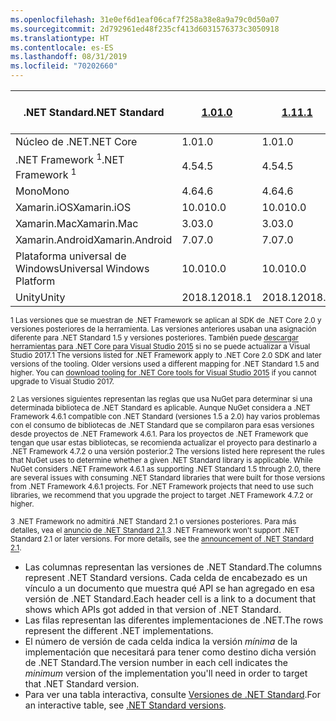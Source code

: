 ```yaml
---
ms.openlocfilehash: 31e0ef6d1eaf06caf7f258a38e8a9a79c0d50a07
ms.sourcegitcommit: 2d792961ed48f235cf413d6031576373c3050918
ms.translationtype: HT
ms.contentlocale: es-ES
ms.lasthandoff: 08/31/2019
ms.locfileid: "70202660"
---
```

| <span data-ttu-id="58f5a-101">.NET Standard</span><span class="sxs-lookup"><span data-stu-id="58f5a-101">.NET Standard</span></span>              | <span data-ttu-id="58f5a-102">[1.0]</span><span class="sxs-lookup"><span data-stu-id="58f5a-102">[1.0]</span></span>  | <span data-ttu-id="58f5a-103">[1.1]</span><span class="sxs-lookup"><span data-stu-id="58f5a-103">[1.1]</span></span>  | <span data-ttu-id="58f5a-104">[1.2]</span><span class="sxs-lookup"><span data-stu-id="58f5a-104">[1.2]</span></span> | <span data-ttu-id="58f5a-105">[1.3]</span><span class="sxs-lookup"><span data-stu-id="58f5a-105">[1.3]</span></span> | <span data-ttu-id="58f5a-106">[1.4]</span><span class="sxs-lookup"><span data-stu-id="58f5a-106">[1.4]</span></span> | <span data-ttu-id="58f5a-107">[1.5]</span><span class="sxs-lookup"><span data-stu-id="58f5a-107">[1.5]</span></span>              | <span data-ttu-id="58f5a-108">[1.6]</span><span class="sxs-lookup"><span data-stu-id="58f5a-108">[1.6]</span></span>              | <span data-ttu-id="58f5a-109">[2.0]</span><span class="sxs-lookup"><span data-stu-id="58f5a-109">[2.0]</span></span>               | <span data-ttu-id="58f5a-110">[2.1] </span><span class="sxs-lookup"><span data-stu-id="58f5a-110">[2.1] </span></span><br /> <span data-ttu-id="58f5a-111">Vista previa</span><span class="sxs-lookup"><span data-stu-id="58f5a-111">Preview</span></span> |
|----------------------------|--------|--------|-------|-------|-------|--------------------|--------------------|---------------------|---------------------
| <span data-ttu-id="58f5a-112">Núcleo de .NET</span><span class="sxs-lookup"><span data-stu-id="58f5a-112">.NET Core</span></span>                  | <span data-ttu-id="58f5a-113">1.0</span><span class="sxs-lookup"><span data-stu-id="58f5a-113">1.0</span></span>    | <span data-ttu-id="58f5a-114">1.0</span><span class="sxs-lookup"><span data-stu-id="58f5a-114">1.0</span></span>    | <span data-ttu-id="58f5a-115">1.0</span><span class="sxs-lookup"><span data-stu-id="58f5a-115">1.0</span></span>   | <span data-ttu-id="58f5a-116">1.0</span><span class="sxs-lookup"><span data-stu-id="58f5a-116">1.0</span></span>   | <span data-ttu-id="58f5a-117">1.0</span><span class="sxs-lookup"><span data-stu-id="58f5a-117">1.0</span></span>   | <span data-ttu-id="58f5a-118">1.0</span><span class="sxs-lookup"><span data-stu-id="58f5a-118">1.0</span></span>                | <span data-ttu-id="58f5a-119">1.0</span><span class="sxs-lookup"><span data-stu-id="58f5a-119">1.0</span></span>                | <span data-ttu-id="58f5a-120">2.0</span><span class="sxs-lookup"><span data-stu-id="58f5a-120">2.0</span></span>                 | <span data-ttu-id="58f5a-121">3.0</span><span class="sxs-lookup"><span data-stu-id="58f5a-121">3.0</span></span> |
| <span data-ttu-id="58f5a-122">.NET Framework <sup>1</sup></span><span class="sxs-lookup"><span data-stu-id="58f5a-122">.NET Framework <sup>1</sup></span></span>| <span data-ttu-id="58f5a-123">4.5</span><span class="sxs-lookup"><span data-stu-id="58f5a-123">4.5</span></span>    | <span data-ttu-id="58f5a-124">4.5</span><span class="sxs-lookup"><span data-stu-id="58f5a-124">4.5</span></span>    | <span data-ttu-id="58f5a-125">4.5.1</span><span class="sxs-lookup"><span data-stu-id="58f5a-125">4.5.1</span></span> | <span data-ttu-id="58f5a-126">4.6</span><span class="sxs-lookup"><span data-stu-id="58f5a-126">4.6</span></span>   | <span data-ttu-id="58f5a-127">4.6.1</span><span class="sxs-lookup"><span data-stu-id="58f5a-127">4.6.1</span></span> | <span data-ttu-id="58f5a-128">4.6.1 <sup>2</sup></span><span class="sxs-lookup"><span data-stu-id="58f5a-128">4.6.1 <sup>2</sup></span></span> | <span data-ttu-id="58f5a-129">4.6.1 <sup>2</sup></span><span class="sxs-lookup"><span data-stu-id="58f5a-129">4.6.1 <sup>2</sup></span></span> | <span data-ttu-id="58f5a-130">4.6.1 <sup>2</sup></span><span class="sxs-lookup"><span data-stu-id="58f5a-130">4.6.1 <sup>2</sup></span></span>  | <span data-ttu-id="58f5a-131">N/A<sup>3</sup></span><span class="sxs-lookup"><span data-stu-id="58f5a-131">N/A<sup>3</sup></span></span> |
| <span data-ttu-id="58f5a-132">Mono</span><span class="sxs-lookup"><span data-stu-id="58f5a-132">Mono</span></span>                       | <span data-ttu-id="58f5a-133">4.6</span><span class="sxs-lookup"><span data-stu-id="58f5a-133">4.6</span></span>    | <span data-ttu-id="58f5a-134">4.6</span><span class="sxs-lookup"><span data-stu-id="58f5a-134">4.6</span></span>    | <span data-ttu-id="58f5a-135">4.6</span><span class="sxs-lookup"><span data-stu-id="58f5a-135">4.6</span></span>   | <span data-ttu-id="58f5a-136">4.6</span><span class="sxs-lookup"><span data-stu-id="58f5a-136">4.6</span></span>   | <span data-ttu-id="58f5a-137">4.6</span><span class="sxs-lookup"><span data-stu-id="58f5a-137">4.6</span></span>   | <span data-ttu-id="58f5a-138">4.6</span><span class="sxs-lookup"><span data-stu-id="58f5a-138">4.6</span></span>                | <span data-ttu-id="58f5a-139">4.6</span><span class="sxs-lookup"><span data-stu-id="58f5a-139">4.6</span></span>                | <span data-ttu-id="58f5a-140">5.4</span><span class="sxs-lookup"><span data-stu-id="58f5a-140">5.4</span></span>                 | <span data-ttu-id="58f5a-141">6.4</span><span class="sxs-lookup"><span data-stu-id="58f5a-141">6.4</span></span> |
| <span data-ttu-id="58f5a-142">Xamarin.iOS</span><span class="sxs-lookup"><span data-stu-id="58f5a-142">Xamarin.iOS</span></span>                | <span data-ttu-id="58f5a-143">10.0</span><span class="sxs-lookup"><span data-stu-id="58f5a-143">10.0</span></span>   | <span data-ttu-id="58f5a-144">10.0</span><span class="sxs-lookup"><span data-stu-id="58f5a-144">10.0</span></span>   | <span data-ttu-id="58f5a-145">10.0</span><span class="sxs-lookup"><span data-stu-id="58f5a-145">10.0</span></span>  | <span data-ttu-id="58f5a-146">10.0</span><span class="sxs-lookup"><span data-stu-id="58f5a-146">10.0</span></span>  | <span data-ttu-id="58f5a-147">10.0</span><span class="sxs-lookup"><span data-stu-id="58f5a-147">10.0</span></span>  | <span data-ttu-id="58f5a-148">10.0</span><span class="sxs-lookup"><span data-stu-id="58f5a-148">10.0</span></span>               | <span data-ttu-id="58f5a-149">10.0</span><span class="sxs-lookup"><span data-stu-id="58f5a-149">10.0</span></span>               | <span data-ttu-id="58f5a-150">10.14</span><span class="sxs-lookup"><span data-stu-id="58f5a-150">10.14</span></span>               | <span data-ttu-id="58f5a-151">12.16</span><span class="sxs-lookup"><span data-stu-id="58f5a-151">12.16</span></span> |
| <span data-ttu-id="58f5a-152">Xamarin.Mac</span><span class="sxs-lookup"><span data-stu-id="58f5a-152">Xamarin.Mac</span></span>                | <span data-ttu-id="58f5a-153">3.0</span><span class="sxs-lookup"><span data-stu-id="58f5a-153">3.0</span></span>    | <span data-ttu-id="58f5a-154">3.0</span><span class="sxs-lookup"><span data-stu-id="58f5a-154">3.0</span></span>    | <span data-ttu-id="58f5a-155">3.0</span><span class="sxs-lookup"><span data-stu-id="58f5a-155">3.0</span></span>   | <span data-ttu-id="58f5a-156">3.0</span><span class="sxs-lookup"><span data-stu-id="58f5a-156">3.0</span></span>   | <span data-ttu-id="58f5a-157">3.0</span><span class="sxs-lookup"><span data-stu-id="58f5a-157">3.0</span></span>   | <span data-ttu-id="58f5a-158">3.0</span><span class="sxs-lookup"><span data-stu-id="58f5a-158">3.0</span></span>                | <span data-ttu-id="58f5a-159">3.0</span><span class="sxs-lookup"><span data-stu-id="58f5a-159">3.0</span></span>                | <span data-ttu-id="58f5a-160">3.8</span><span class="sxs-lookup"><span data-stu-id="58f5a-160">3.8</span></span>                 | <span data-ttu-id="58f5a-161">5.16</span><span class="sxs-lookup"><span data-stu-id="58f5a-161">5.16</span></span> |
| <span data-ttu-id="58f5a-162">Xamarin.Android</span><span class="sxs-lookup"><span data-stu-id="58f5a-162">Xamarin.Android</span></span>            | <span data-ttu-id="58f5a-163">7.0</span><span class="sxs-lookup"><span data-stu-id="58f5a-163">7.0</span></span>    | <span data-ttu-id="58f5a-164">7.0</span><span class="sxs-lookup"><span data-stu-id="58f5a-164">7.0</span></span>    | <span data-ttu-id="58f5a-165">7.0</span><span class="sxs-lookup"><span data-stu-id="58f5a-165">7.0</span></span>   | <span data-ttu-id="58f5a-166">7.0</span><span class="sxs-lookup"><span data-stu-id="58f5a-166">7.0</span></span>   | <span data-ttu-id="58f5a-167">7.0</span><span class="sxs-lookup"><span data-stu-id="58f5a-167">7.0</span></span>   | <span data-ttu-id="58f5a-168">7.0</span><span class="sxs-lookup"><span data-stu-id="58f5a-168">7.0</span></span>                | <span data-ttu-id="58f5a-169">7.0</span><span class="sxs-lookup"><span data-stu-id="58f5a-169">7.0</span></span>                | <span data-ttu-id="58f5a-170">8.0</span><span class="sxs-lookup"><span data-stu-id="58f5a-170">8.0</span></span>                 | <span data-ttu-id="58f5a-171">10.0</span><span class="sxs-lookup"><span data-stu-id="58f5a-171">10.0</span></span> |
| <span data-ttu-id="58f5a-172">Plataforma universal de Windows</span><span class="sxs-lookup"><span data-stu-id="58f5a-172">Universal Windows Platform</span></span> | <span data-ttu-id="58f5a-173">10.0</span><span class="sxs-lookup"><span data-stu-id="58f5a-173">10.0</span></span>   | <span data-ttu-id="58f5a-174">10.0</span><span class="sxs-lookup"><span data-stu-id="58f5a-174">10.0</span></span>   | <span data-ttu-id="58f5a-175">10.0</span><span class="sxs-lookup"><span data-stu-id="58f5a-175">10.0</span></span>  | <span data-ttu-id="58f5a-176">10.0</span><span class="sxs-lookup"><span data-stu-id="58f5a-176">10.0</span></span>  | <span data-ttu-id="58f5a-177">10.0</span><span class="sxs-lookup"><span data-stu-id="58f5a-177">10.0</span></span>  | <span data-ttu-id="58f5a-178">10.0.16299</span><span class="sxs-lookup"><span data-stu-id="58f5a-178">10.0.16299</span></span>         | <span data-ttu-id="58f5a-179">10.0.16299</span><span class="sxs-lookup"><span data-stu-id="58f5a-179">10.0.16299</span></span>         | <span data-ttu-id="58f5a-180">10.0.16299</span><span class="sxs-lookup"><span data-stu-id="58f5a-180">10.0.16299</span></span>          | <span data-ttu-id="58f5a-181">TBD</span><span class="sxs-lookup"><span data-stu-id="58f5a-181">TBD</span></span> |
| <span data-ttu-id="58f5a-182">Unity</span><span class="sxs-lookup"><span data-stu-id="58f5a-182">Unity</span></span>                      | <span data-ttu-id="58f5a-183">2018.1</span><span class="sxs-lookup"><span data-stu-id="58f5a-183">2018.1</span></span> | <span data-ttu-id="58f5a-184">2018.1</span><span class="sxs-lookup"><span data-stu-id="58f5a-184">2018.1</span></span> | <span data-ttu-id="58f5a-185">2018.1</span><span class="sxs-lookup"><span data-stu-id="58f5a-185">2018.1</span></span>| <span data-ttu-id="58f5a-186">2018.1</span><span class="sxs-lookup"><span data-stu-id="58f5a-186">2018.1</span></span>| <span data-ttu-id="58f5a-187">2018.1</span><span class="sxs-lookup"><span data-stu-id="58f5a-187">2018.1</span></span>| <span data-ttu-id="58f5a-188">2018.1</span><span class="sxs-lookup"><span data-stu-id="58f5a-188">2018.1</span></span>             |  <span data-ttu-id="58f5a-189">2018.1</span><span class="sxs-lookup"><span data-stu-id="58f5a-189">2018.1</span></span>            | <span data-ttu-id="58f5a-190">2018.1</span><span class="sxs-lookup"><span data-stu-id="58f5a-190">2018.1</span></span>              | <span data-ttu-id="58f5a-191">TBD</span><span class="sxs-lookup"><span data-stu-id="58f5a-191">TBD</span></span> |

<span data-ttu-id="58f5a-192"><sup>1 Las versiones que se muestran de .NET Framework se aplican al SDK de .NET Core 2.0 y versiones posteriores de la herramienta. Las versiones anteriores usaban una asignación diferente para .NET Standard 1.5 y versiones posteriores. También puede [descargar herramientas para .NET Core para Visual Studio 2015](https://github.com/dotnet/core/blob/master/release-notes/download-archive.md) si no se puede actualizar a Visual Studio 2017.</sup></span><span class="sxs-lookup"><span data-stu-id="58f5a-192"><sup>1 The versions listed for .NET Framework apply to .NET Core 2.0 SDK and later versions of the tooling. Older versions used a different mapping for .NET Standard 1.5 and higher. You can [download tooling for .NET Core tools for Visual Studio 2015](https://github.com/dotnet/core/blob/master/release-notes/download-archive.md) if you cannot upgrade to Visual Studio 2017.</sup></span></span>

<span data-ttu-id="58f5a-193"><sup>2 Las versiones siguientes representan las reglas que usa NuGet para determinar si una determinada biblioteca de .NET Standard es aplicable. Aunque NuGet considera a .NET Framework 4.6.1 compatible con .NET Standard (versiones 1.5 a 2.0) hay varios problemas con el consumo de bibliotecas de .NET Standard que se compilaron para esas versiones desde proyectos de .NET Framework 4.6.1. Para los proyectos de .NET Framework que tengan que usar estas bibliotecas, se recomienda actualizar el proyecto para destinarlo a .NET Framework 4.7.2 o una versión posterior.</sup></span><span class="sxs-lookup"><span data-stu-id="58f5a-193"><sup>2 The versions listed here represent the rules that NuGet uses to determine whether a given .NET Standard library is applicable. While NuGet considers .NET Framework 4.6.1 as supporting .NET Standard 1.5 through 2.0, there are several issues with consuming .NET Standard libraries that were built for those versions from .NET Framework 4.6.1 projects. For .NET Framework projects that need to use such libraries, we recommend that you upgrade the project to target .NET Framework 4.7.2 or higher.</sup></span></span>

<span data-ttu-id="58f5a-194"><sup>3 .NET Framework no admitirá .NET Standard 2.1 o versiones posteriores. Para más detalles, vea el [anuncio de .NET Standard 2.1](https://devblogs.microsoft.com/dotnet/announcing-net-standard-2-1/).</sup></span><span class="sxs-lookup"><span data-stu-id="58f5a-194"><sup>3 .NET Framework won't support .NET Standard 2.1 or later versions. For more details, see the [announcement of .NET Standard 2.1](https://devblogs.microsoft.com/dotnet/announcing-net-standard-2-1/).</sup></span></span>

- <span data-ttu-id="58f5a-195">Las columnas representan las versiones de .NET Standard.</span><span class="sxs-lookup"><span data-stu-id="58f5a-195">The columns represent .NET Standard versions.</span></span> <span data-ttu-id="58f5a-196">Cada celda de encabezado es un vínculo a un documento que muestra qué API se han agregado en esa versión de .NET Standard.</span><span class="sxs-lookup"><span data-stu-id="58f5a-196">Each header cell is a link to a document that shows which APIs got added in that version of .NET Standard.</span></span>
- <span data-ttu-id="58f5a-197">Las filas representan las diferentes implementaciones de .NET.</span><span class="sxs-lookup"><span data-stu-id="58f5a-197">The rows represent the different .NET implementations.</span></span>
- <span data-ttu-id="58f5a-198">El número de versión de cada celda indica la versión *mínima* de la implementación que necesitará para tener como destino dicha versión de .NET Standard.</span><span class="sxs-lookup"><span data-stu-id="58f5a-198">The version number in each cell indicates the *minimum* version of the implementation you'll need in order to target that .NET Standard version.</span></span>
- <span data-ttu-id="58f5a-199">Para ver una tabla interactiva, consulte [Versiones de .NET Standard](https://dotnet.microsoft.com/platform/dotnet-standard#versions).</span><span class="sxs-lookup"><span data-stu-id="58f5a-199">For an interactive table, see [.NET Standard versions](https://dotnet.microsoft.com/platform/dotnet-standard#versions).</span></span>

[1.0]: https://github.com/dotnet/standard/blob/master/docs/versions/netstandard1.0.md
[1.1]: https://github.com/dotnet/standard/blob/master/docs/versions/netstandard1.1.md
[1.2]: https://github.com/dotnet/standard/blob/master/docs/versions/netstandard1.2.md
[1.3]: https://github.com/dotnet/standard/blob/master/docs/versions/netstandard1.3.md
[1.4]: https://github.com/dotnet/standard/blob/master/docs/versions/netstandard1.4.md
[1.5]: https://github.com/dotnet/standard/blob/master/docs/versions/netstandard1.5.md
[1.6]: https://github.com/dotnet/standard/blob/master/docs/versions/netstandard1.6.md
[2.0]: https://github.com/dotnet/standard/blob/master/docs/versions/netstandard2.0.md
[2.1]: https://github.com/dotnet/standard/blob/master/docs/versions/netstandard2.1.md
